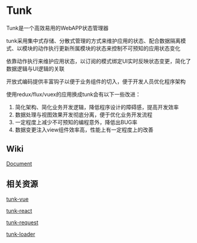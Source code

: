 # Tunk

Tunk是一个高效易用的WebAPP状态管理器

tunk采用集中式存储、分散式管理的方式来维护应用的状态、配合数据隔离模式、以模块的动作执行更新所属模块的状态来控制不可预知的应用状态变化

依靠动作执行来维护应用状态，以订阅的模式绑定UI实时反映状态变更，简化了数据逻辑与UI逻辑的关联

开放式编码提供丰富钩子以便于业务组件的切入，便于开发人员优化程序架构

使用redux/flux/vuex的应用换成tunk会有以下一些改进：
1. 简化架构、简化业务开发逻辑，降低程序设计的障碍感，提高开发效率
2. 数据处理与视图效果开发彻底分离，便于优化业务开发流程
3. 一定程度上减少不可预知的编程意外，降低出BUG率
4. 数据变更注入view组件效率高，性能上有一定程度上的改善


## Wiki

[Document](https://github.com/tunkjs/tunk/wiki/Tunk%E5%BF%AB%E9%80%9F%E5%85%A5%E9%97%A8)

## 相关资源
[tunk-vue](https://github.com/tunkjs/tunk-vue)  

[tunk-react](https://github.com/tunkjs/tunk-react) 

[tunk-request](https://github.com/tunkjs/tunk-request)

[tunk-loader](https://github.com/tunkjs/tunk-loader)







